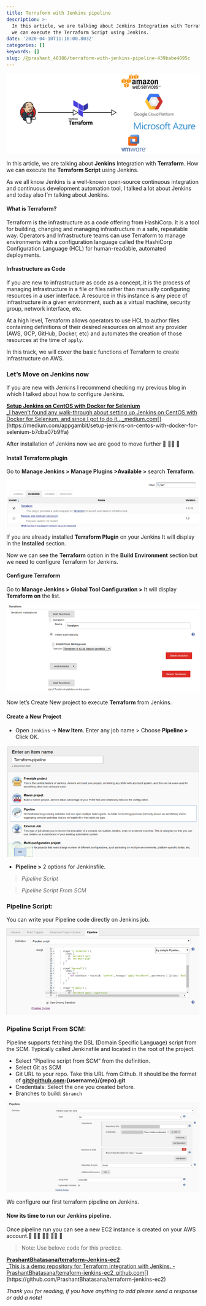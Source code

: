 ```yaml
---
title: Terraform with Jenkins pipeline
description: >-
  In this article, we are talking about Jenkins Integration with Terraform. How
  we can execute the Terraform Script using Jenkins.
date: '2020-04-10T11:16:00.803Z'
categories: []
keywords: []
slug: /@prashant_48386/terraform-with-jenkins-pipeline-439babe4095c
---
```


![](../img/1__8NPQD0O9W8R5uSAiyj1GHQ.png)

In this article, we are talking about **Jenkins** Integration with **Terraform**. How we can execute the **Terraform Script** using Jenkins.

As we all know Jenkins is a well-known open-source continuous integration and continuous development automation tool, I talked a lot about Jenkins and today also I’m talking about Jenkins.

#### What is Terraform?

Terraform is the infrastructure as a code offering from HashiCorp. It is a tool for building, changing and managing infrastructure in a safe, repeatable way. Operators and Infrastructure teams can use Terraform to manage environments with a configuration language called the HashiCorp Configuration Language (HCL) for human-readable, automated deployments.

#### Infrastructure as Code

If you are new to infrastructure as code as a concept, it is the process of managing infrastructure in a file or files rather than manually configuring resources in a user interface. A resource in this instance is any piece of infrastructure in a given environment, such as a virtual machine, security group, network interface, etc.

At a high level, Terraform allows operators to use HCL to author files containing definitions of their desired resources on almost any provider (AWS, GCP, GitHub, Docker, etc) and automates the creation of those resources at the time of `apply`.

In this track, we will cover the basic functions of Terraform to create infrastructure on AWS.

### Let’s Move on Jenkins now

If you are new with Jenkins I recommend checking my previous blog in which I talked about how to configure Jenkins.

[**Setup Jenkins on CentOS with Docker for Selenium**  
_I haven’t found any walk-through about setting up Jenkins on CentOS with Docker for Selenium, and since I got to do it…_medium.com](https://medium.com/appgambit/setup-jenkins-on-centos-with-docker-for-selenium-b7dba07b9ffa "https://medium.com/appgambit/setup-jenkins-on-centos-with-docker-for-selenium-b7dba07b9ffa")[](https://medium.com/appgambit/setup-jenkins-on-centos-with-docker-for-selenium-b7dba07b9ffa)

After installation of Jenkins now we are good to move further 🎊 🎉🎊 🎉

#### Install Terraform plugin

Go to **Manage Jenkins > Manage Plugins >Available >** search **Terraform.**

![](../img/1__2xtQ7PH__p5qtoeviEg4IQw.png)

If you are already installed **Terraform Plugin** on your Jenkins  It will display in the **Installed** section.

Now we can see the **Terraform** option in the **Build Environment** section but we need to configure Terraform for Jenkins.

#### Configure **Terraform**

Go to **Manage Jenkins > Global Tool Configuration >** It will display **Terraform on** the list.

![](../img/1__qQ____mzkBOtR8qa__am13A3Q.png)

Now let’s Create New project to execute **Terraform** from Jenkins.

#### Create a New Project

*   Open `Jenkins` -> **New Item**. Enter any job name > Choose **Pipeline >** Click OK.

![](../img/1__ZaooSUHIj1ecVSX__HVu2Nw.png)

*   **Pipeline >** 2 options for Jenkinsfile.

> _Pipeline Script_

> _Pipeline Script From SCM_

### Pipeline Script:

You can write your Pipeline code directly on Jenkins job.

![](../img/1__gFnxKtW9hohO7tUgaBbZCA.png)

### Pipeline Script From SCM:

Pipeline supports fetching the DSL (Domain Specific Language) script from the SCM. Typically called Jenkinsfile and located in the root of the project.

*   Select “Pipeline script from SCM” from the definition.
*   Select Git as SCM
*   Git URL to your repo. Take this URL from Github. It should be the format of **git@github.com:{username}/{repo}.git**
*   Credentials: Select the one you created before.
*   Branches to build: `$branch`

![](../img/0__4FYdoTHTVbSao6IV.png)

We configure our first terraform pipeline on Jenkins.

#### Now its time to run our Jenkins pipeline.

Once pipeline run you can see a new EC2 instance is created on your AWS account.🎊 🎉🎊 🎉🎊 🎉🎊 🎉

> Note: Use belove code for this prectice.

[**PrashantBhatasana/terraform-Jenkins-ec2**  
_This is a demo repository for Terraform integration with Jenkins. - PrashantBhatasana/terraform-jenkins-ec2_github.com](https://github.com/PrashantBhatasana/terraform-jenkins-ec2 "https://github.com/PrashantBhatasana/terraform-jenkins-ec2")[](https://github.com/PrashantBhatasana/terraform-jenkins-ec2)

_Thank you for reading, if you have anything to add please send a response or add a note!_